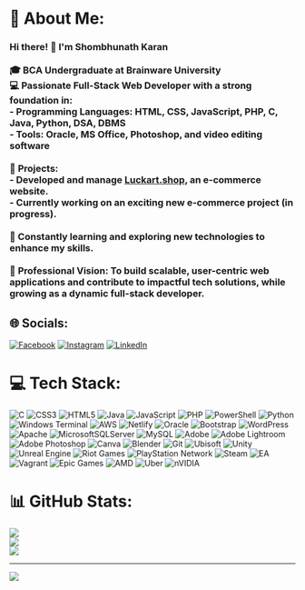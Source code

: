 # 💫 About Me:
### Hi there! 👋 I'm Shombhunath Karan  <br><br>🎓 **BCA Undergraduate** at **Brainware University**  <br>💻 Passionate **Full-Stack Web Developer** with a strong foundation in:  <br>- **Programming Languages**: HTML, CSS, JavaScript, PHP, C, Java, Python, DSA, DBMS  <br>- **Tools**: Oracle, MS Office, Photoshop, and video editing software  <br><br>🚀 **Projects**:  <br>- Developed and manage **[Luckart.shop](#)**, an e-commerce website.  <br>- Currently working on an exciting new e-commerce project (in progress).  <br><br>🌱 Constantly learning and exploring new technologies to enhance my skills.  <br><br>🌟 **Professional Vision**: To build scalable, user-centric web applications and contribute to impactful tech solutions, while growing as a dynamic full-stack developer.  


## 🌐 Socials:
[![Facebook](https://img.shields.io/badge/Facebook-%231877F2.svg?logo=Facebook&logoColor=white)](https://facebook.com/profile.php?id=61552513097713) [![Instagram](https://img.shields.io/badge/Instagram-%23E4405F.svg?logo=Instagram&logoColor=white)](https://instagram.com/shombhu__) [![LinkedIn](https://img.shields.io/badge/LinkedIn-%230077B5.svg?logo=linkedin&logoColor=white)](https://linkedin.com/in/shombhunath-karan) 

# 💻 Tech Stack:
![C](https://img.shields.io/badge/c-%2300599C.svg?style=flat&logo=c&logoColor=white) ![CSS3](https://img.shields.io/badge/css3-%231572B6.svg?style=flat&logo=css3&logoColor=white) ![HTML5](https://img.shields.io/badge/html5-%23E34F26.svg?style=flat&logo=html5&logoColor=white) ![Java](https://img.shields.io/badge/java-%23ED8B00.svg?style=flat&logo=openjdk&logoColor=white) ![JavaScript](https://img.shields.io/badge/javascript-%23323330.svg?style=flat&logo=javascript&logoColor=%23F7DF1E) ![PHP](https://img.shields.io/badge/php-%23777BB4.svg?style=flat&logo=php&logoColor=white) ![PowerShell](https://img.shields.io/badge/PowerShell-%235391FE.svg?style=flat&logo=powershell&logoColor=white) ![Python](https://img.shields.io/badge/python-3670A0?style=flat&logo=python&logoColor=ffdd54) ![Windows Terminal](https://img.shields.io/badge/Windows%20Terminal-%234D4D4D.svg?style=flat&logo=windows-terminal&logoColor=white) ![AWS](https://img.shields.io/badge/AWS-%23FF9900.svg?style=flat&logo=amazon-aws&logoColor=white) ![Netlify](https://img.shields.io/badge/netlify-%23000000.svg?style=flat&logo=netlify&logoColor=#00C7B7) ![Oracle](https://img.shields.io/badge/Oracle-F80000?style=flat&logo=oracle&logoColor=white) ![Bootstrap](https://img.shields.io/badge/bootstrap-%238511FA.svg?style=flat&logo=bootstrap&logoColor=white) ![WordPress](https://img.shields.io/badge/WordPress-%23117AC9.svg?style=flat&logo=WordPress&logoColor=white) ![Apache](https://img.shields.io/badge/apache-%23D42029.svg?style=flat&logo=apache&logoColor=white) ![MicrosoftSQLServer](https://img.shields.io/badge/Microsoft%20SQL%20Server-CC2927?style=flat&logo=microsoft%20sql%20server&logoColor=white) ![MySQL](https://img.shields.io/badge/mysql-4479A1.svg?style=flat&logo=mysql&logoColor=white) ![Adobe](https://img.shields.io/badge/adobe-%23FF0000.svg?style=flat&logo=adobe&logoColor=white) ![Adobe Lightroom](https://img.shields.io/badge/Adobe%20Lightroom-31A8FF.svg?style=flat&logo=Adobe%20Lightroom&logoColor=white) ![Adobe Photoshop](https://img.shields.io/badge/adobe%20photoshop-%2331A8FF.svg?style=flat&logo=adobe%20photoshop&logoColor=white) ![Canva](https://img.shields.io/badge/Canva-%2300C4CC.svg?style=flat&logo=Canva&logoColor=white) ![Blender](https://img.shields.io/badge/blender-%23F5792A.svg?style=flat&logo=blender&logoColor=white) ![Git](https://img.shields.io/badge/git-%23F05033.svg?style=flat&logo=git&logoColor=white) ![Ubisoft](https://img.shields.io/badge/Ubisoft-%23F5F5F5.svg?style=flat&logo=Ubisoft&logoColor=black) ![Unity](https://img.shields.io/badge/unity-%23000000.svg?style=flat&logo=unity&logoColor=white) ![Unreal Engine](https://img.shields.io/badge/unrealengine-%23313131.svg?style=flat&logo=unrealengine&logoColor=white) ![Riot Games](https://img.shields.io/badge/riotgames-D32936.svg?style=flat&logo=riotgames&logoColor=white) ![PlayStation Network](https://img.shields.io/badge/PSN-%230070D1.svg?style=flat&logo=Playstation&logoColor=white) ![Steam](https://img.shields.io/badge/steam-%23000000.svg?style=flat&logo=steam&logoColor=white) ![EA](https://img.shields.io/badge/ea-%23000000.svg?style=flat&logo=ea&logoColor=white) ![Vagrant](https://img.shields.io/badge/vagrant-%231563FF.svg?style=flat&logo=vagrant&logoColor=white) ![Epic Games](https://img.shields.io/badge/epicgames-%23313131.svg?style=flat&logo=epicgames&logoColor=white) ![AMD](https://img.shields.io/badge/AMD-%23000000.svg?style=flat&logo=amd&logoColor=white) ![Uber](https://img.shields.io/badge/Uber-%23000000.svg?style=flat&logo=Uber&logoColor=white) ![nVIDIA](https://img.shields.io/badge/nVIDIA-%2376B900.svg?style=flat&logo=nVIDIA&logoColor=white)
# 📊 GitHub Stats:
![](https://github-readme-stats.vercel.app/api?username=SN7k&theme=tokyonight&hide_border=false&include_all_commits=false&count_private=true)<br/>
![](https://github-readme-streak-stats.herokuapp.com/?user=SN7k&theme=tokyonight&hide_border=false)<br/>
![](https://github-readme-stats.vercel.app/api/top-langs/?username=SN7k&theme=tokyonight&hide_border=false&include_all_commits=false&count_private=true&layout=compact)

---
[![](https://visitcount.itsvg.in/api?id=SN7k&icon=0&color=0)](https://visitcount.itsvg.in)

<!-- Proudly created with GPRM ( https://gprm.itsvg.in ) -->
